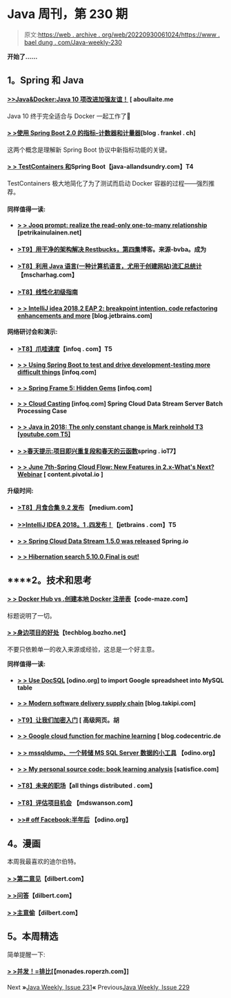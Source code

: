 # Java 周刊，第 230 期

> 原文:[https://web . archive . org/web/20220930061024/https://www . bael dung . com/Java-weekly-230](https://web.archive.org/web/20220930061024/https://www.baeldung.com/java-weekly-230)

**开始了……**

## **1。Spring 和 Java**

#### [**>>Java&Docker:Java 10 项改进加强友谊！**](https://web.archive.org/web/20220526054650/https://aboullaite.me/docker-java-10/) [ aboullaite.me

Java 10 终于完全适合与 Docker 一起工作了🙂

#### [**> >使用 Spring Boot 2.0 的指标–计数器和计量器**](https://web.archive.org/web/20220526054650/https://blog.frankel.ch/metrics-spring-boot-2/2/)[blog . frankel . ch]

这两个概念是理解新 Spring Boot 协议中新指标功能的关键。

#### **[> > TestContainers 和](https://web.archive.org/web/20220526054650/http://www.java-allandsundry.com/2018/05/testcontainers-and-spring-boot.html)Spring Boot**【java-allandsundry.com】T4

TestContainers 极大地简化了为了测试而启动 Docker 容器的过程——强烈推荐。

#### **同样值得一读:**

*   #### **[> > Jooq prompt: realize the read-only one-to-many relationship](https://web.archive.org/web/20220526054650/https://www.petrikainulainen.net/programming/jooq/jooq-tips-implementing-a-read-only-one-to-many-relationship/)** [petrikainulainen.net]

*   #### [**>T9】用干净的架构解决 Restbucks，第四集**](https://web.archive.org/web/20220526054650/https://blog.sourced-bvba.be//article/2018/05/17/tackling-restbucks-clean-architecture.4/)博客。来源-bvba。成为

*   #### [**>T8】利用 Java 语言(一种计算机语言，尤用于创建网站)流汇总统计**](https://web.archive.org/web/20220526054650/https://www.mscharhag.com/java/stream-summary-statistics) 【mscharhag.com】

*   #### [**>T8】线性化初级指南**](https://web.archive.org/web/20220526054650/https://vladmihalcea.com/linearizability/)

*   #### [**> > IntelliJ idea 2018.2 EAP 2: breakpoint intention, code refactoring enhancements and more**](https://web.archive.org/web/20220526054650/https://blog.jetbrains.com/idea/2018/05/intellij-idea-2018-2-eap2-breakpoint-intentions-enhancements-in-code-refactoring-and-more/) [blog.jetbrains.com]

**网络研讨会和演示:**

*   #### [**>T8】爪哇速度**](https://web.archive.org/web/20220526054650/https://www.infoq.com/presentations/java-jvm-perf)【infoq . com】T5

*   #### [**> > Using Spring Boot to test and drive development-testing more difficult things**](https://web.archive.org/web/20220526054650/https://www.infoq.com/presentations/tdd-spring-boot) [infoq.com]

*   #### [**> > Spring Frame 5: Hidden Gems**](https://web.archive.org/web/20220526054650/https://www.infoq.com/presentations/new-spring-framework-5) [infoq.com]

*   #### [**> > Cloud Casting**](https://web.archive.org/web/20220526054650/https://www.infoq.com/presentations/batch-processing-spring-cloud-flow) [infoq.com] Spring Cloud Data Stream Server Batch Processing Case

*   #### [**> > Java in 2018: The only constant change is Mark reinhold** T3 [youtube.com T5]](https://web.archive.org/web/20220526054650/https://www.youtube.com/watch?v=HqxZFoY_snQ)

*   #### [**> >春天提示:项目即兴重复段和春天的云函数**](https://web.archive.org/web/20220526054650/https://spring.io/blog/2018/05/16/spring-tips-project-riff-and-spring-cloud-function)spring . ioT7】

*   #### [**> > June 7th-Spring Cloud Flow: New Features in 2.x-What's Next? Webinar**](https://web.archive.org/web/20220526054650/https://content.pivotal.io/webinars/jun-7-spring-cloud-stream-whats-new-in-2-x-and-whats-next-webinar) [ content.pivotal.io ]

**升级时间:**

*   #### [**>T8】月食合集 9.2 发布**](https://web.archive.org/web/20220526054650/https://medium.com/oracledevs/eclipse-collections-9-2-released-aa88b56ecacc) 【medium.com】

*   #### [**>>IntelliJ IDEA 2018。1 .四发布！**](https://web.archive.org/web/20220526054650/https://blog.jetbrains.com/idea/2018/05/intellij-idea-2018-1-4-is-released/)【jetbrains . com】T5

*   #### [**> > Spring Cloud Data Stream 1.5.0 was released**](https://web.archive.org/web/20220526054650/https://spring.io/blog/2018/05/16/spring-cloud-data-flow-1-5-0-released) Spring.io

*   #### [**> > Hibernation search 5.10.0.Final is out!**](https://web.archive.org/web/20220526054650/http://in.relation.to/2018/05/17/hibernate-search-5-10-0-Final/)

## ****2。**技术和思考**

#### [**> > Docker Hub vs .创建本地 Docker 注册表**](https://web.archive.org/web/20220526054650/https://code-maze.com/docker-hub-vs-creating-docker-registry/)【code-maze.com】

标题说明了一切。

#### [**> >身边项目的好处**](https://web.archive.org/web/20220526054650/https://techblog.bozho.net/the-benefits-of-side-projects/)【techblog.bozho.net】

不要只依赖单一的收入来源或经验，这总是一个好主意。

**同样值得一读:**

*   #### [**> > Use DocSQL**](https://web.archive.org/web/20220526054650/https://odino.org/import-a-google-spreadsheet-into-a-mysql-table-with-docsql/) [odino.org] to import Google spreadsheet into MySQL table

*   #### [**> > Modern software delivery supply chain**](https://web.archive.org/web/20220526054650/https://blog.takipi.com/the-modern-software-delivery-supply-chain/) [blog.takipi.com]

*   #### [**>T9】让我们加密入门**](https://web.archive.org/web/20220526054650/https://advancedweb.hu/2018/05/22/letsencrypt_overview/) [ 高级网页。胡

*   #### [**> > Google cloud function for machine learning**](https://web.archive.org/web/20220526054650/https://blog.codecentric.de/en/2018/05/cloud-function-machine-learning/) [ blog.codecentric.de

*   #### [**> > mssqldump、一个转储 MS SQL Server 数据的小工具**](https://web.archive.org/web/20220526054650/https://odino.org/mssqldump-a-small-utility-to-dump-ms-sql-server-data/) 【odino.org】

*   #### [**> > My personal source code: book learning analysis**](https://web.archive.org/web/20220526054650/http://www.satisfice.com/blog/archives/1918) [satisfice.com]

*   #### [**>T8】未来的职场**](https://web.archive.org/web/20220526054650/https://www.allthingsdistributed.com/2018/05/workplace-of-the-future.html)【all things distributed . com】

*   #### [**>T8】评估项目机会**](https://web.archive.org/web/20220526054650/https://mdswanson.com/blog/2018/05/16/evaluating-project-opportunities.html) 【mdswanson.com】

*   #### [**>># off Facebook:半年后**](https://web.archive.org/web/20220526054650/https://odino.org/number-offfacebook-half-a-year-later/) 【odino.org】

## **4。漫画**

本周我最喜欢的迪尔伯特。

#### [**> >第二意见**](https://web.archive.org/web/20220526054650/http://dilbert.com/strip/2018-05-22)【dilbert.com】

#### [**> >问答**](https://web.archive.org/web/20220526054650/http://dilbert.com/strip/2011-01-10)【dilbert.com】

#### [**> >主意偷**](https://web.archive.org/web/20220526054650/http://dilbert.com/strip/2018-05-23)【dilbert.com】

## **5。本周精选**

简单提醒一下:

#### [**> >并发！=排比**](https://web.archive.org/web/20220526054650/https://robertodip.com/blog/concurrency-is-different-than-parallelism/)[【monades.roperzh.com】]

Next **»**[Java Weekly, Issue 231](/web/20220526054650/https://www.baeldung.com/java-weekly-231)**«** Previous[Java Weekly, Issue 229](/web/20220526054650/https://www.baeldung.com/java-weekly-229)